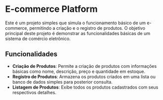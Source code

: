 # E-commerce Platform

Este é um projeto simples que simula o funcionamento básico de um e-commerce, permitindo a criação e o registro de produtos. O objetivo principal deste projeto é demonstrar as funcionalidades básicas de um sistema de comércio eletrônico.

## Funcionalidades

- **Criação de Produtos**: Permite a criação de produtos com informações básicas como nome, descrição, preço e quantidade em estoque.
- **Registro de Produtos**: Armazena os produtos criados em uma lista ou banco de dados simples para posterior consulta.
- **Listagem de Produtos**: Exibe todos os produtos cadastrados com seus respectivos detalhes.

